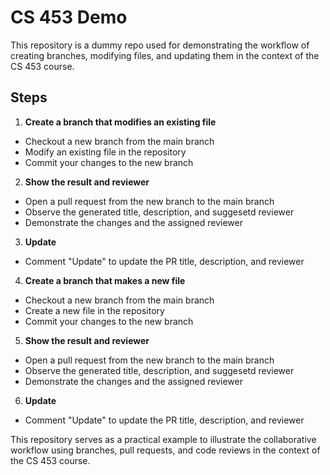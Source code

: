 # CS 453 Demo

This repository is a dummy repo used for demonstrating the workflow of creating branches, modifying files, and updating them in the context of the CS 453 course.

## Steps

1. **Create a branch that modifies an existing file**
  - Checkout a new branch from the main branch
  - Modify an existing file in the repository
  - Commit your changes to the new branch

2. **Show the result and reviewer**
  - Open a pull request from the new branch to the main branch
  - Observe the generated title, description, and suggesetd reviewer
  - Demonstrate the changes and the assigned reviewer

3. **Update**
  - Comment "Update" to update the PR title, description, and reviewer

4. **Create a branch that makes a new file**
  - Checkout a new branch from the main branch
  - Create a new file in the repository
  - Commit your changes to the new branch

5. **Show the result and reviewer**
  - Open a pull request from the new branch to the main branch
  - Observe the generated title, description, and suggesetd reviewer
  - Demonstrate the changes and the assigned reviewer

6. **Update**
  - Comment "Update" to update the PR title, description, and reviewer

This repository serves as a practical example to illustrate the collaborative workflow using branches, pull requests, and code reviews in the context of the CS 453 course.
